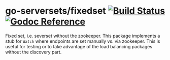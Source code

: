 go-serversets/fixedset [![Build Status](https://travis-ci.org/zmstone/go-serversets.png?branch=master)](https://travis-ci.org/zmstone/go-serversets) [![Godoc Reference](https://godoc.org/github.com/zmstone/go-serversets?status.png)](https://godoc.org/github.com/zmstone/go-serversets/fixedset)
=====================

Fixed set, i.e. severset without the zookeeper. This package implements a stub for `Watch`
where endpoints are set manually vs. via zookeeper. This is useful for testing or
to take advantage of the load balancing packages without the discovery part.
